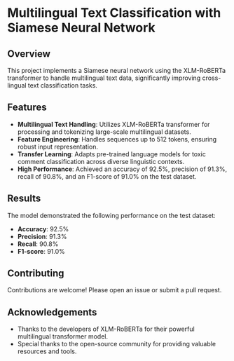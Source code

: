 # Multilingual Text Classification with Siamese Neural Network

## Overview
This project implements a Siamese neural network using the XLM-RoBERTa transformer to handle multilingual text data, significantly improving cross-lingual text classification tasks.

## Features
- **Multilingual Text Handling**: Utilizes XLM-RoBERTa transformer for processing and tokenizing large-scale multilingual datasets.
- **Feature Engineering**: Handles sequences up to 512 tokens, ensuring robust input representation.
- **Transfer Learning**: Adapts pre-trained language models for toxic comment classification across diverse linguistic contexts.
- **High Performance**: Achieved an accuracy of 92.5%, precision of 91.3%, recall of 90.8%, and an F1-score of 91.0% on the test dataset.

## Results
The model demonstrated the following performance on the test dataset:
- **Accuracy**: 92.5%
- **Precision**: 91.3%
- **Recall**: 90.8%
- **F1-score**: 91.0%

## Contributing
Contributions are welcome! Please open an issue or submit a pull request.

## Acknowledgements
- Thanks to the developers of XLM-RoBERTa for their powerful multilingual transformer model.
- Special thanks to the open-source community for providing valuable resources and tools.

